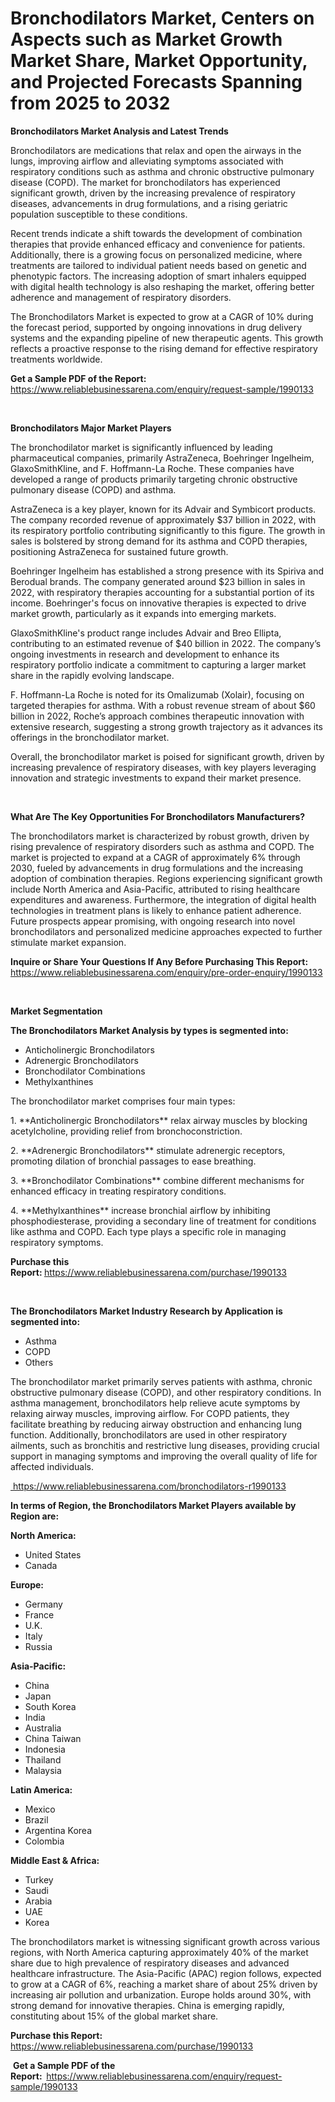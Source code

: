 <p><h1>Bronchodilators Market, Centers on Aspects such as Market Growth Market Share, Market Opportunity, and Projected Forecasts Spanning from 2025 to 2032</h1></p><p><strong>Bronchodilators Market Analysis and Latest Trends</strong></p>
<p><p>Bronchodilators are medications that relax and open the airways in the lungs, improving airflow and alleviating symptoms associated with respiratory conditions such as asthma and chronic obstructive pulmonary disease (COPD). The market for bronchodilators has experienced significant growth, driven by the increasing prevalence of respiratory diseases, advancements in drug formulations, and a rising geriatric population susceptible to these conditions.</p><p>Recent trends indicate a shift towards the development of combination therapies that provide enhanced efficacy and convenience for patients. Additionally, there is a growing focus on personalized medicine, where treatments are tailored to individual patient needs based on genetic and phenotypic factors. The increasing adoption of smart inhalers equipped with digital health technology is also reshaping the market, offering better adherence and management of respiratory disorders.</p><p>The Bronchodilators Market is expected to grow at a CAGR of 10% during the forecast period, supported by ongoing innovations in drug delivery systems and the expanding pipeline of new therapeutic agents. This growth reflects a proactive response to the rising demand for effective respiratory treatments worldwide.</p></p>
<p><strong>Get a Sample PDF of the Report:&nbsp;</strong> <a href="https://www.reliablebusinessarena.com/enquiry/request-sample/1990133?utm_campaign=2957&utm_medium=2&utm_source=Github&utm_content=ia&utm_term=19042025&utm_id=bronchodilators">https://www.reliablebusinessarena.com/enquiry/request-sample/1990133</a></p>
<p>&nbsp;</p>
<p><strong>Bronchodilators Major Market Players</strong></p>
<p><p>The bronchodilator market is significantly influenced by leading pharmaceutical companies, primarily AstraZeneca, Boehringer Ingelheim, GlaxoSmithKline, and F. Hoffmann-La Roche. These companies have developed a range of products primarily targeting chronic obstructive pulmonary disease (COPD) and asthma.</p><p>AstraZeneca is a key player, known for its Advair and Symbicort products. The company recorded revenue of approximately $37 billion in 2022, with its respiratory portfolio contributing significantly to this figure. The growth in sales is bolstered by strong demand for its asthma and COPD therapies, positioning AstraZeneca for sustained future growth.</p><p>Boehringer Ingelheim has established a strong presence with its Spiriva and Berodual brands. The company generated around $23 billion in sales in 2022, with respiratory therapies accounting for a substantial portion of its income. Boehringer's focus on innovative therapies is expected to drive market growth, particularly as it expands into emerging markets.</p><p>GlaxoSmithKline's product range includes Advair and Breo Ellipta, contributing to an estimated revenue of $40 billion in 2022. The company’s ongoing investments in research and development to enhance its respiratory portfolio indicate a commitment to capturing a larger market share in the rapidly evolving landscape.</p><p>F. Hoffmann-La Roche is noted for its Omalizumab (Xolair), focusing on targeted therapies for asthma. With a robust revenue stream of about $60 billion in 2022, Roche’s approach combines therapeutic innovation with extensive research, suggesting a strong growth trajectory as it advances its offerings in the bronchodilator market.</p><p>Overall, the bronchodilator market is poised for significant growth, driven by increasing prevalence of respiratory diseases, with key players leveraging innovation and strategic investments to expand their market presence.</p></p>
<p>&nbsp;</p>
<p><strong>What Are The Key Opportunities For Bronchodilators Manufacturers?</strong></p>
<p><p>The bronchodilators market is characterized by robust growth, driven by rising prevalence of respiratory disorders such as asthma and COPD. The market is projected to expand at a CAGR of approximately 6% through 2030, fueled by advancements in drug formulations and the increasing adoption of combination therapies. Regions experiencing significant growth include North America and Asia-Pacific, attributed to rising healthcare expenditures and awareness. Furthermore, the integration of digital health technologies in treatment plans is likely to enhance patient adherence. Future prospects appear promising, with ongoing research into novel bronchodilators and personalized medicine approaches expected to further stimulate market expansion.</p></p>
<p><strong>Inquire or Share Your Questions If Any Before Purchasing This Report:</strong> <a href="https://www.reliablebusinessarena.com/enquiry/pre-order-enquiry/1990133?utm_campaign=2957&utm_medium=2&utm_source=Github&utm_content=ia&utm_term=19042025&utm_id=bronchodilators">https://www.reliablebusinessarena.com/enquiry/pre-order-enquiry/1990133</a></p>
<p>&nbsp;</p>
<p><strong>Market Segmentation</strong></p>
<p><strong>The Bronchodilators Market Analysis by types is segmented into:</strong></p>
<p><ul><li>Anticholinergic Bronchodilators</li><li>Adrenergic Bronchodilators</li><li>Bronchodilator Combinations</li><li>Methylxanthines</li></ul></p>
<p><p>The bronchodilator market comprises four main types: </p><p>1. **Anticholinergic Bronchodilators** relax airway muscles by blocking acetylcholine, providing relief from bronchoconstriction.</p><p>2. **Adrenergic Bronchodilators** stimulate adrenergic receptors, promoting dilation of bronchial passages to ease breathing.</p><p>3. **Bronchodilator Combinations** combine different mechanisms for enhanced efficacy in treating respiratory conditions.</p><p>4. **Methylxanthines** increase bronchial airflow by inhibiting phosphodiesterase, providing a secondary line of treatment for conditions like asthma and COPD. Each type plays a specific role in managing respiratory symptoms.</p></p>
<p><strong>Purchase this Report:&nbsp;</strong><a href="https://www.reliablebusinessarena.com/purchase/1990133?utm_campaign=2957&utm_medium=2&utm_source=Github&utm_content=ia&utm_term=19042025&utm_id=bronchodilators">https://www.reliablebusinessarena.com/purchase/1990133</a></p>
<p>&nbsp;</p>
<p><strong>The Bronchodilators Market Industry Research by Application is segmented into:</strong></p>
<p><ul><li>Asthma</li><li>COPD</li><li>Others</li></ul></p>
<p><p>The bronchodilator market primarily serves patients with asthma, chronic obstructive pulmonary disease (COPD), and other respiratory conditions. In asthma management, bronchodilators help relieve acute symptoms by relaxing airway muscles, improving airflow. For COPD patients, they facilitate breathing by reducing airway obstruction and enhancing lung function. Additionally, bronchodilators are used in other respiratory ailments, such as bronchitis and restrictive lung diseases, providing crucial support in managing symptoms and improving the overall quality of life for affected individuals.</p></p>
<p><a href="https://www.reliablebusinessarena.com/bronchodilators-r1990133?utm_campaign=2957&utm_medium=2&utm_source=Github&utm_content=ia&utm_term=19042025&utm_id=bronchodilators">&nbsp;https://www.reliablebusinessarena.com/bronchodilators-r1990133</a></p>
<p><strong>In terms of Region, the Bronchodilators Market Players available by Region are:</strong></p>
<p>
    <p> <strong> North America: </strong>
        <ul>
            <li>United States</li>
            <li>Canada</li>
        </ul>
        </p> 
    <p> <strong> Europe: </strong>
        <ul>
            <li>Germany</li>
            <li>France</li>
            <li>U.K.</li>
            <li>Italy</li>
            <li>Russia</li>
        </ul>
        </p> 
    <p> <strong> Asia-Pacific: </strong>
        <ul>
            <li>China</li>
            <li>Japan</li>
            <li>South Korea</li>
            <li>India</li>
            <li>Australia</li>
            <li>China Taiwan</li>
            <li>Indonesia</li>
            <li>Thailand</li>
            <li>Malaysia</li>
        </ul>
        </p> 
    <p> <strong> Latin America: </strong>
        <ul>
            <li>Mexico</li>
            <li>Brazil</li>
            <li>Argentina Korea</li>
            <li>Colombia</li>
        </ul>
        </p> 
    <p> <strong> Middle East & Africa: </strong>
        <ul>
            <li>Turkey</li>
            <li>Saudi</li>
            <li>Arabia</li>
            <li>UAE</li>
            <li>Korea</li>
        </ul>
    </p>
    </p>
<p><p>The bronchodilators market is witnessing significant growth across various regions, with North America capturing approximately 40% of the market share due to high prevalence of respiratory diseases and advanced healthcare infrastructure. The Asia-Pacific (APAC) region follows, expected to grow at a CAGR of 6%, reaching a market share of about 25% driven by increasing air pollution and urbanization. Europe holds around 30%, with strong demand for innovative therapies. China is emerging rapidly, constituting about 15% of the global market share.</p></p>
<p><strong>Purchase this Report: </strong><a href="https://www.reliablebusinessarena.com/purchase/1990133?utm_campaign=2957&utm_medium=2&utm_source=Github&utm_content=ia&utm_term=19042025&utm_id=bronchodilators">https://www.reliablebusinessarena.com/purchase/1990133</a></p>
<p>&nbsp;<strong>Get a Sample PDF of the Report:&nbsp;&nbsp;</strong><a href="https://www.reliablebusinessarena.com/enquiry/request-sample/1990133?utm_campaign=2957&utm_medium=2&utm_source=Github&utm_content=ia&utm_term=19042025&utm_id=bronchodilators">https://www.reliablebusinessarena.com/enquiry/request-sample/1990133</a></p>
<p><strong></strong></p>
<p><p></p><p></p><p></p></p>